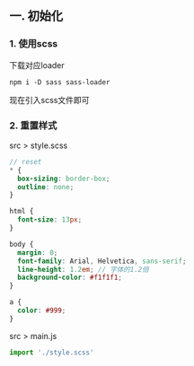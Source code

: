 ## 一. 初始化

### 1. 使用scss

下载对应loader

```
npm i -D sass sass-loader
```

现在引入scss文件即可

### 2. 重置样式

src > style.scss

```scss
// reset
* {
  box-sizing: border-box;
  outline: none;
}

html {
  font-size: 13px;
}

body {
  margin: 0;
  font-family: Arial, Helvetica, sans-serif;
  line-height: 1.2em; // 字体的1.2倍
  background-color: #f1f1f1;
}

a {
  color: #999;  
}
```

src > main.js

```js
import './style.scss'
```

